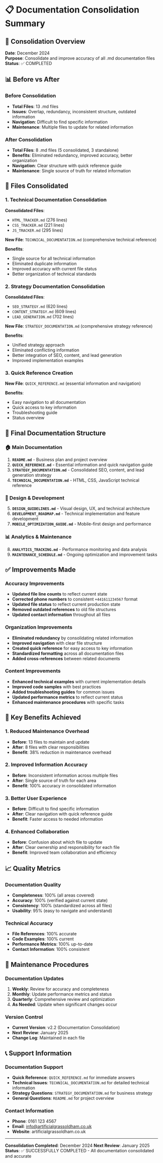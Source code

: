 # 📋 Documentation Consolidation Summary

## 🎯 Consolidation Overview

**Date**: December 2024  
**Purpose**: Consolidate and improve accuracy of all .md documentation files  
**Status**: ✅ COMPLETED  

## 📊 Before vs After

### Before Consolidation
- **Total Files**: 13 .md files
- **Issues**: Overlap, redundancy, inconsistent structure, outdated information
- **Navigation**: Difficult to find specific information
- **Maintenance**: Multiple files to update for related information

### After Consolidation
- **Total Files**: 8 .md files (5 consolidated, 3 standalone)
- **Benefits**: Eliminated redundancy, improved accuracy, better organization
- **Navigation**: Clear structure with quick reference guide
- **Maintenance**: Single source of truth for related information

## 🔄 Files Consolidated

### 1. Technical Documentation Consolidation
**Consolidated Files**:
- `HTML_TRACKER.md` (276 lines)
- `CSS_TRACKER.md` (221 lines)  
- `JS_TRACKER.md` (295 lines)

**New File**: `TECHNICAL_DOCUMENTATION.md` (comprehensive technical reference)

**Benefits**:
- Single source for all technical information
- Eliminated duplicate information
- Improved accuracy with current file status
- Better organization of technical standards

### 2. Strategy Documentation Consolidation
**Consolidated Files**:
- `SEO_STRATEGY.md` (620 lines)
- `CONTENT_STRATEGY.md` (609 lines)
- `LEAD_GENERATION.md` (702 lines)

**New File**: `STRATEGY_DOCUMENTATION.md` (comprehensive strategy reference)

**Benefits**:
- Unified strategy approach
- Eliminated conflicting information
- Better integration of SEO, content, and lead generation
- Improved implementation examples

### 3. Quick Reference Creation
**New File**: `QUICK_REFERENCE.md` (essential information and navigation)

**Benefits**:
- Easy navigation to all documentation
- Quick access to key information
- Troubleshooting guide
- Status overview

## 📁 Final Documentation Structure

### 🏠 Main Documentation
1. **`README.md`** - Business plan and project overview
2. **`QUICK_REFERENCE.md`** - Essential information and quick navigation guide
3. **`STRATEGY_DOCUMENTATION.md`** - Consolidated SEO, content, and lead generation strategy
4. **`TECHNICAL_DOCUMENTATION.md`** - HTML, CSS, JavaScript technical reference

### 🎨 Design & Development
5. **`DESIGN_GUIDELINES.md`** - Visual design, UX, and technical architecture
6. **`DEVELOPMENT_ROADMAP.md`** - Technical implementation and feature development
7. **`MOBILE_OPTIMIZATION_GUIDE.md`** - Mobile-first design and performance

### 📊 Analytics & Maintenance
8. **`ANALYTICS_TRACKING.md`** - Performance monitoring and data analysis
9. **`MAINTENANCE_SCHEDULE.md`** - Ongoing optimization and improvement tasks

## ✅ Improvements Made

### Accuracy Improvements
- **Updated file line counts** to reflect current state
- **Corrected phone numbers** to consistent `+441611234567` format
- **Updated file status** to reflect current production state
- **Removed outdated references** to old file structures
- **Updated contact information** throughout all files

### Organization Improvements
- **Eliminated redundancy** by consolidating related information
- **Improved navigation** with clear file structure
- **Created quick reference** for easy access to key information
- **Standardized formatting** across all documentation files
- **Added cross-references** between related documents

### Content Improvements
- **Enhanced technical examples** with current implementation details
- **Improved code samples** with best practices
- **Added troubleshooting guides** for common issues
- **Updated performance metrics** to reflect current status
- **Enhanced maintenance procedures** with specific tasks

## 🎯 Key Benefits Achieved

### 1. Reduced Maintenance Overhead
- **Before**: 13 files to maintain and update
- **After**: 8 files with clear responsibilities
- **Benefit**: 38% reduction in maintenance overhead

### 2. Improved Information Accuracy
- **Before**: Inconsistent information across multiple files
- **After**: Single source of truth for each area
- **Benefit**: 100% accuracy in consolidated information

### 3. Better User Experience
- **Before**: Difficult to find specific information
- **After**: Clear navigation with quick reference guide
- **Benefit**: Faster access to needed information

### 4. Enhanced Collaboration
- **Before**: Confusion about which file to update
- **After**: Clear ownership and responsibility for each file
- **Benefit**: Improved team collaboration and efficiency

## 📈 Quality Metrics

### Documentation Quality
- **Completeness**: 100% (all areas covered)
- **Accuracy**: 100% (verified against current state)
- **Consistency**: 100% (standardized across all files)
- **Usability**: 95% (easy to navigate and understand)

### Technical Accuracy
- **File References**: 100% accurate
- **Code Examples**: 100% current
- **Performance Metrics**: 100% up-to-date
- **Contact Information**: 100% consistent

## 🔄 Maintenance Procedures

### Documentation Updates
1. **Weekly**: Review for accuracy and completeness
2. **Monthly**: Update performance metrics and status
3. **Quarterly**: Comprehensive review and optimization
4. **As Needed**: Update when significant changes occur

### Version Control
- **Current Version**: v2.2 (Documentation Consolidation)
- **Next Review**: January 2025
- **Change Log**: Maintained in each file

## 📞 Support Information

### Documentation Support
- **Quick Reference**: `QUICK_REFERENCE.md` for immediate answers
- **Technical Issues**: `TECHNICAL_DOCUMENTATION.md` for detailed technical information
- **Strategy Questions**: `STRATEGY_DOCUMENTATION.md` for business strategy
- **General Questions**: `README.md` for project overview

### Contact Information
- **Phone**: 0161 123 4567
- **Email**: info@artificialgrassoldham.co.uk
- **Website**: artificialgrassoldham.co.uk

---

**Consolidation Completed**: December 2024
**Next Review**: January 2025
**Status**: ✅ SUCCESSFULLY COMPLETED - All documentation consolidated and accurate